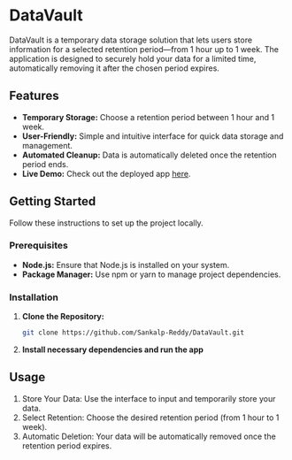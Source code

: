 # DataVault

DataVault is a temporary data storage solution that lets users store information for a selected retention period—from 1 hour up to 1 week. The application is designed to securely hold your data for a limited time, automatically removing it after the chosen period expires.

## Features

- **Temporary Storage:** Choose a retention period between 1 hour and 1 week.
- **User-Friendly:** Simple and intuitive interface for quick data storage and management.
- **Automated Cleanup:** Data is automatically deleted once the retention period ends.
- **Live Demo:** Check out the deployed app [here](https://v0-data-pad-ochre.vercel.app/).

## Getting Started

Follow these instructions to set up the project locally.

### Prerequisites

- **Node.js:** Ensure that Node.js is installed on your system.
- **Package Manager:** Use npm or yarn to manage project dependencies.

### Installation

1. **Clone the Repository:**

   ```bash
   git clone https://github.com/Sankalp-Reddy/DataVault.git

2. **Install necessary dependencies and run the app**


## Usage

1. Store Your Data: Use the interface to input and temporarily store your data.
2. Select Retention: Choose the desired retention period (from 1 hour to 1 week).
3. Automatic Deletion: Your data will be automatically removed once the retention period expires.
